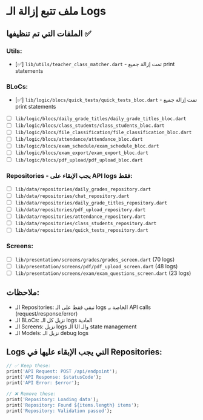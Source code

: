 # ملف تتبع إزالة الـ Logs

## الملفات التي تم تنظيفها ✅

### Utils:
- [✅] `lib/utils/teacher_class_matcher.dart` - تمت إزالة جميع print statements

### BLoCs:
- [✅] `lib/logic/blocs/quick_tests/quick_tests_bloc.dart` - تمت إزالة جميع print statements
- [ ] `lib/logic/blocs/daily_grade_titles/daily_grade_titles_bloc.dart`
- [ ] `lib/logic/blocs/class_students/class_students_bloc.dart`
- [ ] `lib/logic/blocs/file_classification/file_classification_bloc.dart`
- [ ] `lib/logic/blocs/attendance/attendance_bloc.dart`
- [ ] `lib/logic/blocs/exam_schedule/exam_schedule_bloc.dart`
- [ ] `lib/logic/blocs/exam_export/exam_export_bloc.dart`
- [ ] `lib/logic/blocs/pdf_upload/pdf_upload_bloc.dart`

### Repositories - يجب الإبقاء على API logs فقط:
- [ ] `lib/data/repositories/daily_grades_repository.dart`
- [ ] `lib/data/repositories/chat_repository.dart`
- [ ] `lib/data/repositories/daily_grade_titles_repository.dart`
- [ ] `lib/data/repositories/pdf_upload_repository.dart`
- [ ] `lib/data/repositories/attendance_repository.dart`
- [ ] `lib/data/repositories/class_students_repository.dart`
- [ ] `lib/data/repositories/quick_tests_repository.dart`

### Screens:
- [ ] `lib/presentation/screens/grades/grades_screen.dart` (70 logs)
- [ ] `lib/presentation/screens/pdf/pdf_upload_screen.dart` (48 logs)
- [ ] `lib/presentation/screens/exam/exam_questions_screen.dart` (23 logs)

## ملاحظات:
- الـ Repositories: نبقي فقط على الـ logs الخاصة بـ API calls (request/response/error)
- الـ BLoCs: نزيل كل الـ logs العادية
- الـ Screens: نزيل logs الـ UI والـ state management
- الـ Models: نزيل الـ debug logs

## Logs التي يجب الإبقاء عليها في Repositories:
```dart
// ✅ Keep these:
print('API Request: POST /api/endpoint');
print('API Response: $statusCode');
print('API Error: $error');

// ❌ Remove these:
print('Repository: Loading data');
print('Repository: Found ${items.length} items');
print('Repository: Validation passed');
```
